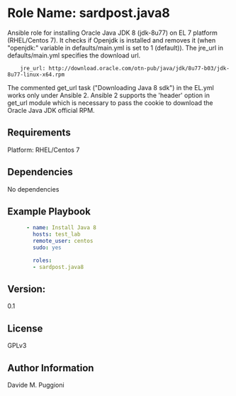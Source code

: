 Role Name: sardpost.java8
=========================

Ansible role for installing Oracle Java JDK 8 (jdk-8u77) on EL 7 platform (RHEL/Centos 7).
It checks if Openjdk is installed and removes it (when "openjdk:" variable in defaults/main.yml
is set to 1 (default)). The jre_url in defaults/main.yml specifies the download url.

        jre_url: http://download.oracle.com/otn-pub/java/jdk/8u77-b03/jdk-8u77-linux-x64.rpm

The commented get_url task ("Downloading Java 8 sdk") in the EL.yml works only under Ansible 2.
Ansible 2 supports the 'header' option in get_url module which is necessary to pass the cookie to
download the Oracle Java JDK official RPM.

Requirements
------------
Platform: RHEL/Centos 7


Dependencies
------------
No dependencies

Example Playbook
----------------
```yml
      - name: Install Java 8
        hosts: test_lab
        remote_user: centos
        sudo: yes

        roles:
        - sardpost.java8
```
Version:
--------
0.1

License
-------
GPLv3

Author Information
------------------
Davide M. Puggioni
